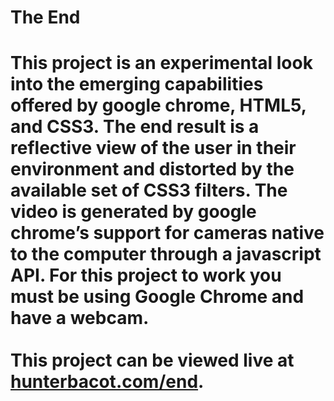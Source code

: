 <h1>The End<h1>

<p>This project is an experimental look into the emerging capabilities offered by google chrome, HTML5, and CSS3. The end result is a reflective view of the user in their environment and distorted by the available set of CSS3 filters. The video is generated by google chrome’s support for cameras native to the computer through a javascript API. For this project to work you must be using Google Chrome and have a webcam.<br>
	<br>
	This project can be viewed live at <a href="http://hunterbacot.com/end" target="_blank">hunterbacot.com/end</a>.</p>